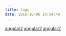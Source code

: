 ```yaml
---
title: tags
date: 2016-10-08 14:54:49
---
```


[angular2](/angular2/angular2_1.html)
[angular2](/angular2/angular2_plugin_ngx-datatable.html)
[angular2](/angular2/nginx_intasll_config.html)

